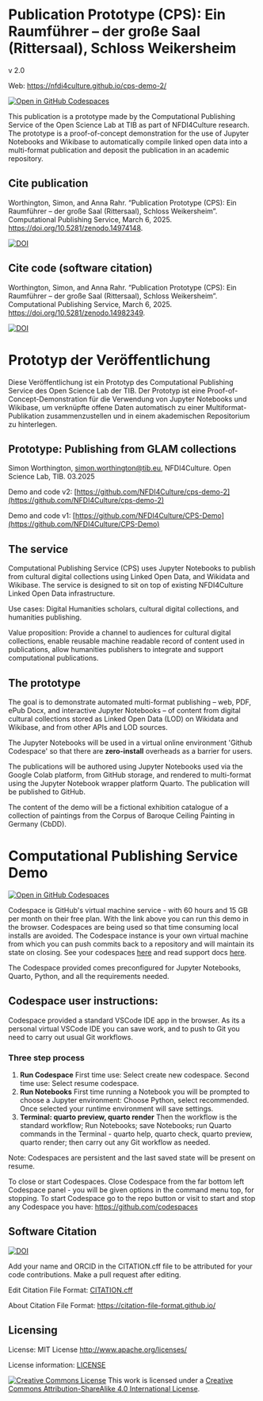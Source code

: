 # Publication Prototype (CPS): Ein Raumführer – der große Saal (Rittersaal), Schloss Weikersheim

v 2.0

Web: https://nfdi4culture.github.io/cps-demo-2/ 

[![Open in GitHub Codespaces](https://github.com/codespaces/badge.svg)](https://github.com/codespaces/)

This publication is a prototype made by the Computational Publishing Service of the Open Science Lab at TIB as part of  NFDI4Culture research. The prototype is a proof-of-concept demonstration for the use of Jupyter Notebooks and Wikibase to automatically compile linked open data into a multi-format publication and deposit the publication in an academic repository.

## Cite publication

Worthington, Simon, and Anna Rahr. “Publication Prototype (CPS): Ein Raumführer – der große Saal (Rittersaal), Schloss Weikersheim”. Computational Publishing Service, March 6, 2025. https://doi.org/10.5281/zenodo.14974148. 

[![DOI](https://zenodo.org/badge/DOI/10.5281/zenodo.14974149.svg)](https://doi.org/10.5281/zenodo.14974148)

## Cite code (software citation)

Worthington, Simon, and Anna Rahr. “Publication Prototype (CPS): Ein Raumführer – der große Saal (Rittersaal), Schloss Weikersheim”. Computational Publishing Service, March 6, 2025. https://doi.org/10.5281/zenodo.14982349.

[![DOI](https://zenodo.org/badge/DOI/10.5281/zenodo.14982350.svg)](https://doi.org/10.5281/zenodo.14982349)
 
# Prototyp der Veröffentlichung

Diese Veröffentlichung ist ein Prototyp des Computational Publishing Service des Open Science Lab der TIB. Der Prototyp ist eine Proof-of-Concept-Demonstration für die Verwendung von Jupyter Notebooks und Wikibase, um verknüpfte offene Daten automatisch zu einer Multiformat-Publikation zusammenzustellen und in einem akademischen Repositorium zu hinterlegen.

## Prototype: Publishing from GLAM collections

Simon Worthington, [simon.worthington@tib.eu](mailto:simon.worthington@tib.eu), NFDI4Culture. Open Science Lab, TIB. 03.2025

Demo and code v2: [https://github.com/NFDI4Culture/cps-demo-2](https://github.com/NFDI4Culture/cps-demo-2)

Demo and code v1: [https://github.com/NFDI4Culture/CPS-Demo](https://github.com/NFDI4Culture/CPS-Demo)

## The service

Computational Publishing Service (CPS) uses Jupyter Notebooks to publish from cultural digital collections using Linked Open Data, and Wikidata and Wikibase. The service is designed to sit on top of existing NFDI4Culture Linked Open Data infrastructure.

Use cases: Digital Humanities scholars, cultural digital collections, and humanities publishing.

Value proposition: Provide a channel to audiences for cultural digital collections, enable reusable machine readable record of content used in publications, allow humanities publishers to integrate and support computational publications.

## The prototype

The goal is to demonstrate automated multi-format publishing – web, PDF, ePub Docx, and  interactive Jupyter Notebooks – of content from digital cultural collections stored as Linked Open Data (LOD) on Wikidata and Wikibase, and from other APIs and LOD sources.

The Jupyter Notebooks will be used in a virtual online environment 'Github Codespace' so that there are __zero-install__ overheads as a barrier for users.

The publications will be authored using Jupyter Notebooks used via the Google Colab platform, from GitHub storage, and rendered to multi-format using the Jupyter Notebook wrapper platform Quarto. The publication will be published to GitHub.

The content of the demo will be a fictional exhibition catalogue of a collection of paintings from the Corpus of Baroque Ceiling Painting in Germany (CbDD).

# Computational Publishing Service Demo

[![Open in GitHub Codespaces](https://github.com/codespaces/badge.svg)](https://github.com/codespaces/)

Codespace is GitHub's virtual machine service - with 60 hours and 15 GB per month on their free plan. With the link above you can run this demo in the browser. Codespaces are being used so that time consuming local installs are avoided. The Codespace instance is your own virtual machine from which you can push commits back to a repository and will maintain its state on closing. See your codespaces [here](https://github.com/codespaces) and read support docs [here](https://docs.github.com/en/codespaces).

The Codespace provided comes preconfigured for Jupyter Notebooks, Quarto, Python, and all the requirements needed.

## Codespace user instructions:

Codespace provided a standard VSCode IDE app in the browser. As its a personal virtual VSCode IDE you can save work, and to push to Git you need to carry out usual Git workflows.

### Three step process

1. **Run Codespace** First time use: Select create new codespace. Second time use: Select resume codespace.
2. **Run Notebooks** First time running a Notebook you will be prompted to choose a Jupyter environment: Choose Python, select recommended. Once selected your runtime environment will save settings.
3. **Terminal: quarto preview, quarto render** Then the workflow is the standard workflow; Run Notebooks; save Notebooks; run Quarto commands in the Terminal - quarto help, quarto check, quarto preview, quarto render; then carry out any Git workflow as needed.

Note: Codespaces are persistent and the last saved state will be present on resume.

To close or start Codespaces. Close Codespace from the far bottom left Codespace panel - you will be given options in the command menu top, for stopping. To start Codespace go to the repo button or visit to start and stop any Codespace you have: https://github.com/codespaces

## Software Citation

[![DOI](https://zenodo.org/badge/DOI/10.5281/zenodo.14982350.svg)](https://doi.org/10.5281/zenodo.14982350)

Add your name and ORCID in the CITATION.cff file to be attributed for your code contributions. Make a pull request after editing.

Edit Citation File Format: [CITATION.cff](CITATION.cff)

About Citation File Format: https://citation-file-format.github.io/

## Licensing

License: MIT License http://www.apache.org/licenses/

License information: [LICENSE](LICENSE)

<a rel="license" href="http://creativecommons.org/licenses/by-sa/4.0/"><img alt="Creative Commons License" style="border-width:0" src="https://i.creativecommons.org/l/by-sa/4.0/88x31.png" /></a> This work is licensed under a <a rel="license" href="http://creativecommons.org/licenses/by-sa/4.0/">Creative Commons Attribution-ShareAlike 4.0 International License</a>.
